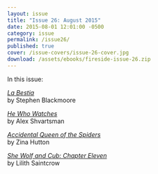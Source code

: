 ```yaml
---
layout: issue
title: "Issue 26: August 2015"
date: 2015-08-01 12:01:00 -0500
category: issue
permalink: /issue26/
published: true
cover: /issue-covers/issue-26-cover.jpg
download: /assets/ebooks/fireside-issue-26.zip
---
```


In this issue:

[_La Bestia_](/issue26/chapter/la-bestia/)<br/>
by Stephen Blackmoore

[_He Who Watches_](/issue26/chapter/he-who-watches/)<br/>
by Alex Shvartsman

[_Accidental Queen of the Spiders_](/issue26/chapter/accidental-queen-of-the-spides/)<br/>
by Zina Hutton

[_She Wolf and Cub: Chapter Eleven_](/issue26/chapter/she-wolf-and-cub-chapter-eleven/)<br/>
by Lilith Saintcrow
